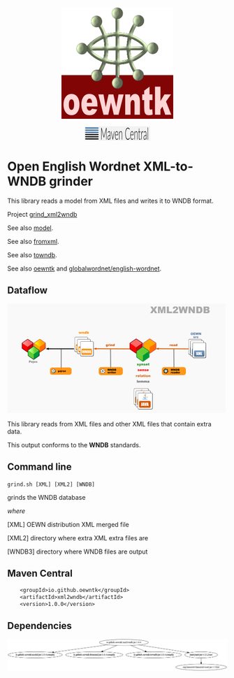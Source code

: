 <p align="center">
<img width="256" height="256" src="images/oewntk.png" alt="OEWNTK">
</p>
<p align="center">
<img width="150"src="images/mavencentral.png" alt="MavenCentral">
</p>

# Open English Wordnet XML-to-WNDB grinder

This library reads a model from XML files and writes it to WNDB format.

Project [grind_xml2wndb](https://github.com/oewntk/grind_xml2wndb)

See also [model](https://github.com/oewntk/model/blob/master/README.md).

See also [fromxml](https://github.com/oewntk/fromxml/blob/master/README.md).

See also [towndb](https://github.com/oewntk/towndb/blob/master/README.md).

See also [oewntk](https://github.com/oewntk)
and [globalwordnet/english-wordnet](https://github.com/globalwordnet/english-wordnet).

## Dataflow

![Dataflow](images/dataflow_xml2wndb.png  "Dataflow")

This library reads from XML files and other XML files that contain extra data.

This output conforms to the **WNDB** standards.

## Command line

`grind.sh [XML] [XML2] [WNDB]`

grinds the WNDB database

*where*

[XML] OEWN distribution XML merged file

[XML2] directory where extra XML extra files are

[WNDB3] directory where WNDB files are output

## Maven Central

		<groupId>io.github.oewntk</groupId>
		<artifactId>xml2wndb</artifactId>
		<version>1.0.0</version>

## Dependencies

![Dependencies](images/grind-xml2wndb.png  "Dataflow")

